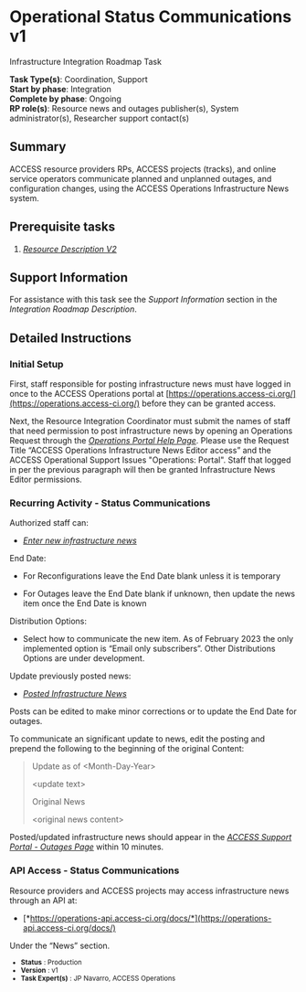 # Operational Status Communications v1

Infrastructure Integration Roadmap Task

**Task Type(s)**: Coordination, Support  
**Start by phase**: Integration  
**Complete by phase**: Ongoing  
**RP role(s)**: Resource news and outages publisher(s), System administrator(s), Researcher support contact(s)

## Summary

ACCESS resource providers RPs, ACCESS projects (tracks), and online service operators communicate planned and unplanned outages, and configuration changes, using the ACCESS Operations Infrastructure News system.

## Prerequisite tasks

1.  [*Resource Description V2*](Infrastructure_Description_v2.md)

## Support Information

For assistance with this task see the *Support Information* section in the *Integration Roadmap Description*.

## Detailed Instructions

### Initial Setup

First, staff responsible for posting infrastructure news must have logged in once to the ACCESS Operations portal at [https://operations.access-ci.org/](https://operations.access-ci.org/) before they can be granted access.

Next, the Resource Integration Coordinator must submit the names of staff that need permission to post infrastructure news by opening an Operations Request through the [*Operations Portal Help Page*](https://operations.access-ci.org/help). Please use the Request Title “ACCESS Operations Infrastructure News Editor access” and the ACCESS Operational Support Issues "Operations: Portal". Staff that logged in per the previous paragraph will then be granted Infrastructure News Editor permissions.

### Recurring Activity - Status Communications

Authorized staff can:

- [*Enter new infrastructure news*](https://operations.access-ci.org/infrastructure_news)

End Date:

- For Reconfigurations leave the End Date blank unless it is temporary

- For Outages leave the End Date blank if unknown, then update the news item once the End Date is known

Distribution Options:

- Select how to communicate the new item. As of February 2023 the only implemented option is “Email only subscribers”. Other Distributions Options are under development.

Update previously posted news:

- [*Posted Infrastructure News*](https://operations.access-ci.org/infrastructure_news)

Posts can be edited to make minor corrections or to update the End Date for outages.

To communicate an significant update to news, edit the posting and prepend the following to the beginning of the original Content:

> Update as of \<Month-Day-Year\>
>
> \<update text\>
>
> Original News
>
> \<original news content\>

Posted/updated infrastructure news should appear in the [*ACCESS Support Portal - Outages Page*](https://support.access-ci.org/outages) within 10 minutes.

### API Access - Status Communications

Resource providers and ACCESS projects may access infrastructure news through an API at:

- [*https://operations-api.access-ci.org/docs/*](https://operations-api.access-ci.org/docs/)

Under the “News” section.

<sub>
<ul class="document-meta-data">
    <li><strong>Status</strong> : Production</li>
    <li><strong>Version</strong> : v1</li>
    <li><strong>Task Expert(s)</strong> : JP Navarro, ACCESS Operations</li>
</ul>
</sub>
<br/>
<br/>
